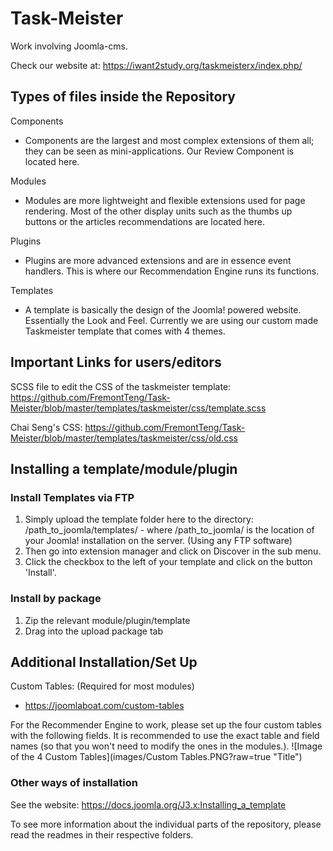 # Task-Meister
Work involving Joomla-cms.

Check our website at: https://iwant2study.org/taskmeisterx/index.php/

## Types of files inside the Repository
Components 
- Components are the largest and most complex extensions of them all; they can be seen as mini-applications. Our Review Component is located here.

Modules
- Modules are more lightweight and flexible extensions used for page rendering. Most of the other display units such as the thumbs up buttons or the articles recommendations are located here.

Plugins
- Plugins are more advanced extensions and are in essence event handlers. This is where our Recommendation Engine runs its functions.

Templates
- A template is basically the design of the Joomla! powered website. Essentially the Look and Feel. Currently we are using our custom made Taskmeister template that comes with 4 themes. 

## Important Links for users/editors
SCSS file to edit the CSS of the taskmeister template:
https://github.com/FremontTeng/Task-Meister/blob/master/templates/taskmeister/css/template.scss

Chai Seng's CSS:
https://github.com/FremontTeng/Task-Meister/blob/master/templates/taskmeister/css/old.css

## Installing a template/module/plugin
### Install Templates via FTP
1. Simply upload the template folder here to the directory: /path_to_joomla/templates/ - where /path_to_joomla/ is the location of your Joomla! installation on the server. (Using any FTP software)
2. Then go into extension manager and click on Discover in the sub menu.
3. Click the checkbox to the left of your template and click on the button 'Install'.

### Install by package
1. Zip the relevant module/plugin/template
2. Drag into the upload package tab

## Additional Installation/Set Up
Custom Tables: (Required for most modules)
- https://joomlaboat.com/custom-tables 

For the Recommender Engine to work, please set up the four custom tables with the following fields. It is recommended to use the exact table and field names (so that you won't need to modify the ones in the modules.).
![Image of the 4 Custom Tables](images/Custom Tables.PNG?raw=true "Title")

### Other ways of installation
See the website: https://docs.joomla.org/J3.x:Installing_a_template

To see more information about the individual parts of the repository, please read the readmes in their respective folders.